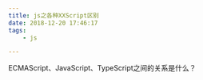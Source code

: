 ```yaml
---
title: js之各种XXScript区别
date: 2018-12-20 17:46:17
tags:
	- js

---
```




ECMAScript、JavaScript、TypeScript之间的关系是什么？



